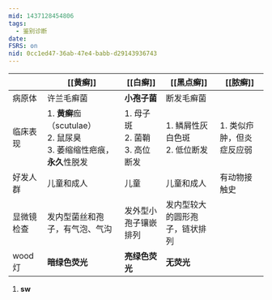 ```yaml
---
mid: 1437128454806
tags:
  - 鉴别诊断
date: 
FSRS: on
nid: 0cc1ed47-36ab-47e4-babb-d29143936743
---
```


|       | [[黄癣]]                                                | [[白癣]]                     | [[黑点癣]]               | [[脓癣]]         |
| ----- | ----------------------------------------------------- | -------------------------- | --------------------- | -------------- |
| 病原体   | 许兰毛癣菌                                                 | **小孢子菌**                   | 断发毛癣菌                 |                |
| 临床表现  | 1. **黄癣**痂（scutulae）<br>2. 鼠尿臭<br>3. 萎缩缩性疤痕，**永久**性脱发 | 1. 母子斑<br>2. 菌鞘<br>3. 高位断发 | 1. 鳞屑性灰白色斑<br>2. 低位断发 | 1. 类似疖肿，但炎症反应弱 |
| 好发人群  | 儿童和成人                                                 | 儿童                         | 儿童和成人                 | 有动物接触史         |
| 显微镜检查 | 发内型菌丝和孢子，有气泡、气沟                                       | 发外型小孢子镶嵌排列                 | 发内型较大的圆形孢子，链状排列       |                |
| wood灯 | **暗绿色荧光**                                             | **亮绿色荧光**                  | **无荧光**               |                |


1. **sw**